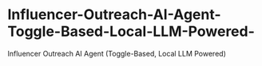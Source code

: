 # Influencer-Outreach-AI-Agent-Toggle-Based-Local-LLM-Powered-
Influencer Outreach AI Agent (Toggle-Based, Local LLM Powered)
